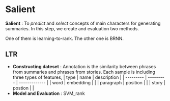 # Salient
__Salient__ : To _predict_ and _select_ concepts of main characters for generating summaries. In this step, we create and evaluation two methods.

One of them is learning-to-rank. The other one is BRNN.

## LTR
* __Constructing dateset__ : Annotation is the similarity between phrases from summaries and phrases from stories. Each sample is including three types of features,
| type      | name      | description   |
| --------- | --------- | ------------- |
| word      | embedding |               |
| paragraph | position  |               |
| story     | postion   |               |
* __Model and Evaluation__ : SVM_rank
